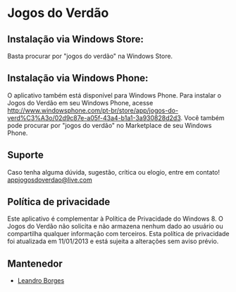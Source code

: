 Jogos do Verdão
=========================

## Instalação via Windows Store:

Basta procurar por "jogos do verdão" na Windows Store.

## Instalação via Windows Phone:

O aplicativo também está disponível para Windows Phone.
Para instalar o Jogos do Verdão em seu Windows Phone, acesse http://www.windowsphone.com/pt-br/store/app/jogos-do-verd%C3%A3o/02d9c87e-a05f-43a4-b1a1-3a930828d2d3.
Você também pode procurar por "jogos do verdão" no Marketplace de seu Windows Phone.

## Suporte

Caso tenha alguma dúvida, sugestão, crítica ou elogio, entre em contato!
appjogosdoverdao@live.com

## Política de privacidade

Este aplicativo é complementar à Política de Privacidade do Windows 8. O Jogos do Verdão não solicita e não armazena nenhum dado ao usuário ou compartilha qualquer informação com terceiros.
Esta política de privacidade foi atualizada em 11/01/2013 e está sujeita a alterações sem aviso prévio.

## Mantenedor

* [Leandro Borges](http://www.leandroborges.com.br)
